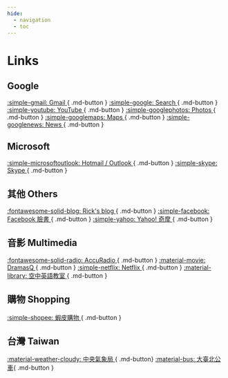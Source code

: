 ```yaml
---
hide:
  - navigation
  - toc
---
```


# Links

## Google

[ :simple-gmail: Gmail ](https://mail.google.com/){ .md-button }
[ :simple-google: Search ](https://google.com/){ .md-button }
[ :simple-youtube: YouTube ](https://youtube.com/){ .md-button }
[ :simple-googlephotos: Photos ](https://photos.google.com/){ .md-button }
[ :simple-googlemaps: Maps ](https://maps.google.com/){ .md-button }
[ :simple-googlenews: News ](https://news.google.com/){ .md-button }

## Microsoft

[ :simple-microsoftoutlook: Hotmail / Outlook ](https://outlook.live.com/){ .md-button }
[ :simple-skype: Skype ](https://www.skype.com/){ .md-button }

## 其他 Others

[ :fontawesome-solid-blog: Rick's blog ](https://ricklan.net/blog/){ .md-button }
[ :simple-facebook: Facebook 臉書 ](https://facebook.com/){ .md-button }
[ :simple-yahoo: Yahoo! 奇摩 ](https://tw.yahoo.com/){ .md-button }

## 音影 Multimedia

[ :fontawesome-solid-radio: AccuRadio ](https://www.accuradio.com/){ .md-button }
[ :material-movie: DramasQ ](https://dramasq.cc/){ .md-button }
[ :simple-netflix: Netflix ](https://netflix.com/){ .md-button }
[ :material-library: 空中英語教室 ](https://m.studioclassroom.com/){ .md-button }

## 購物 Shopping

[ :simple-shopee: 蝦皮購物 ](https://shopee.tw/){ .md-button }

## 台灣 Taiwan

[ :material-weather-cloudy: 中央氣象局 ](https://www.cwb.gov.tw/){ .md-button}
[ :material-bus: 大臺北公車](https://ebus.gov.taipei/){ .md-button }
